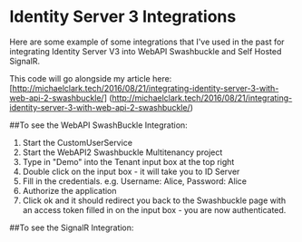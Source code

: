# Identity Server 3 Integrations

Here are some example of some integrations that I've used in the past for integrating Identity Server V3 into WebAPI Swashbuckle and Self Hosted SignalR. 

This code will go alongside my article here:  [http://michaelclark.tech/2016/08/21/integrating-identity-server-3-with-web-api-2-swashbuckle/] (http://michaelclark.tech/2016/08/21/integrating-identity-server-3-with-web-api-2-swashbuckle/)


##To see the WebAPI SwashBuckle Integration:
1. Start the CustomUserService
2. Start the WebAPI2 Swashbuckle Multitenancy project
3. Type in "Demo" into the Tenant input box at the top right
4. Double click on the input box - it will take you to ID Server
5. Fill in the credentials. e.g. Username: Alice, Password: Alice
6. Authorize the application
7. Click ok and it should redirect you back to the Swashbuckle page with an access token filled in on the input box - you are now authenticated.

##To see the SignalR Integration:
